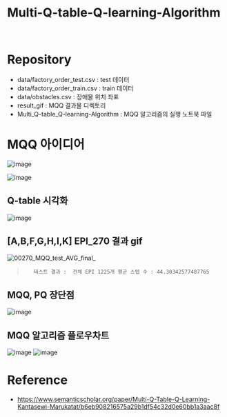 # Multi-Q-table-Q-learning-Algorithm
<br>

# Repository
* data/factory_order_test.csv : test 데이터
* data/factory_order_train.csv : train 데이터
* data/obstacles.csv : 장애물 위치 좌표
* result_gif : MQQ 결과물 디렉토리
* Multi_Q-table_Q-learning-Algorithm : MQQ 알고리즘의 실행 노트북 파일



# MQQ 아이디어
![image](https://user-images.githubusercontent.com/44988108/172668794-c398c569-276a-4fb4-9807-1672f4000fed.png)

![image](https://user-images.githubusercontent.com/44988108/172668794-c398c569-276a-4fb4-9807-1672f4000fed.png)

## Q-table 시각화
![image](https://user-images.githubusercontent.com/96896665/172497740-952e3ac5-585b-4991-a5f8-4ac727decf80.png)

## [A,B,F,G,H,I,K] EPI_270 결과 gif  
![00270_MQQ_test_AVG_final_](https://user-images.githubusercontent.com/96896665/172498019-5bb1395c-f8a7-4ee4-ad86-484a6769e593.gif)
>        테스트 결과 :  전체 EPI 1225개 평균 스텝 수 : 44.30342577487765
## MQQ, PQ 장단점
![image](https://user-images.githubusercontent.com/44988108/172670671-17cf4667-544a-4067-adc8-e63c1c57dd45.png)


<!-- ## MQQ 아이디어 도식화
![image](https://user-images.githubusercontent.com/96896665/172497638-9d744efb-cb8d-4411-8e08-d0270effd53d.png)
 -->
## MQQ 알고리즘 플로우차트
![image](https://user-images.githubusercontent.com/96896665/172497430-34378603-bc0b-4d27-9241-9ea80e31e074.png)
![image](https://user-images.githubusercontent.com/96896665/172497497-582f1554-83d9-477c-b75c-ee6eac2d26dd.png)




# Reference
* https://www.semanticscholar.org/paper/Multi-Q-Table-Q-Learning-Kantasewi-Marukatat/b6eb908216575a29b1df54c32d0e60bb1a3aac8f
